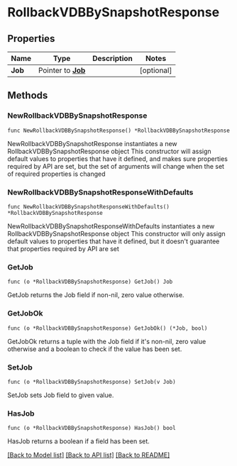 # RollbackVDBBySnapshotResponse

## Properties

Name | Type | Description | Notes
------------ | ------------- | ------------- | -------------
**Job** | Pointer to [**Job**](Job.md) |  | [optional] 

## Methods

### NewRollbackVDBBySnapshotResponse

`func NewRollbackVDBBySnapshotResponse() *RollbackVDBBySnapshotResponse`

NewRollbackVDBBySnapshotResponse instantiates a new RollbackVDBBySnapshotResponse object
This constructor will assign default values to properties that have it defined,
and makes sure properties required by API are set, but the set of arguments
will change when the set of required properties is changed

### NewRollbackVDBBySnapshotResponseWithDefaults

`func NewRollbackVDBBySnapshotResponseWithDefaults() *RollbackVDBBySnapshotResponse`

NewRollbackVDBBySnapshotResponseWithDefaults instantiates a new RollbackVDBBySnapshotResponse object
This constructor will only assign default values to properties that have it defined,
but it doesn't guarantee that properties required by API are set

### GetJob

`func (o *RollbackVDBBySnapshotResponse) GetJob() Job`

GetJob returns the Job field if non-nil, zero value otherwise.

### GetJobOk

`func (o *RollbackVDBBySnapshotResponse) GetJobOk() (*Job, bool)`

GetJobOk returns a tuple with the Job field if it's non-nil, zero value otherwise
and a boolean to check if the value has been set.

### SetJob

`func (o *RollbackVDBBySnapshotResponse) SetJob(v Job)`

SetJob sets Job field to given value.

### HasJob

`func (o *RollbackVDBBySnapshotResponse) HasJob() bool`

HasJob returns a boolean if a field has been set.


[[Back to Model list]](../README.md#documentation-for-models) [[Back to API list]](../README.md#documentation-for-api-endpoints) [[Back to README]](../README.md)


